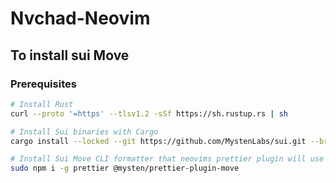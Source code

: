 # Nvchad-Neovim

## To install sui Move 
### Prerequisites
```bash 
# Install Rust 
curl --proto '=https' --tlsv1.2 -sSf https://sh.rustup.rs | sh

# Install Sui binaries with Cargo
cargo install --locked --git https://github.com/MystenLabs/sui.git --branch mainnet sui --features tracing

# Install Sui Move CLI formatter that neovims prettier plugin will use
sudo npm i -g prettier @mysten/prettier-plugin-move

```
